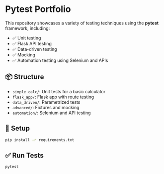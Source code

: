 # Pytest Portfolio

This repository showcases a variety of testing techniques using the **pytest** framework, including:

- ✅ Unit testing
- ✅ Flask API testing
- ✅ Data-driven testing
- ✅ Mocking
- ✅ Automation testing using Selenium and APIs

## 📦 Structure

- `simple_calc/`: Unit tests for a basic calculator
- `flask_app/`: Flask app with route testing
- `data_driven/`: Parametrized tests
- `advanced/`: Fixtures and mocking
- `automation/`: Selenium and API testing

## 🚀 Setup

```bash
pip install -r requirements.txt
```

## ✅ Run Tests

```bash
pytest
```